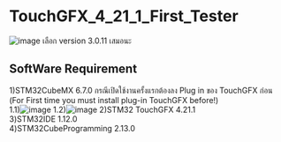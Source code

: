 # TouchGFX_4_21_1_First_Tester
![image](https://user-images.githubusercontent.com/81642936/227143212-6591f02a-58c1-4215-b0bf-9b8d94623402.png)
เลือก version 3.0.11 เสมอนะ
## SoftWare Requirement ##
1)STM32CubeMX 6.7.0   กรณีเปิดใช้งานครั้งแรกต้องลง Plug in ของ TouchGFX ก่อน (For First time you must install plug-in TouchGFX before!)  
  1.1)![image](https://user-images.githubusercontent.com/81642936/227419506-3a262a43-b3db-41a4-be8c-b860fdb260b3.png)
  1.2)![image](https://user-images.githubusercontent.com/81642936/227419637-5b2681e2-5d85-4730-b487-7f57b2a12b03.png)
2)STM32 TouchGFX 4.21.1    
3)STM32IDE 1.12.0    
4)STM32CubeProgramming 2.13.0    
